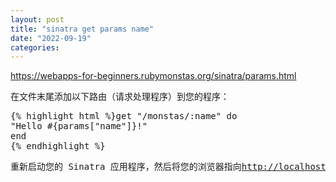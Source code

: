 ```yaml
---
layout: post
title: "sinatra get params name"
date: "2022-09-19"
categories: 
---
```

<p><a href="https://webapps-for-beginners.rubymonstas.org/sinatra/params.html">https://webapps-for-beginners.rubymonstas.org/sinatra/params.html</a></p>
<p>在文件末尾添加以下路由（请求处理程序）到您的程序：</p>
<pre class="highlight ruby">
{% highlight html %}<span class="n">get</span> <span class="s2">&quot;/monstas/:name&quot;</span> <span class="k">do</span>
<span class="s2">&quot;Hello </span><span class="si">#{</span><span class="n">params</span><span class="p">[</span><span class="s2">&quot;name&quot;</span><span class="p">]</span><span class="si">}</span><span class="s2">!&quot;</span>
<span class="k">end</span>
{% endhighlight %}
<p>重新启动您的 Sinatra 应用程序，然后将您的浏览器指向<a href="http://localhost:4567/monstas/monstas">http://localhost:4567/monstas/monstas</a>.</p>
